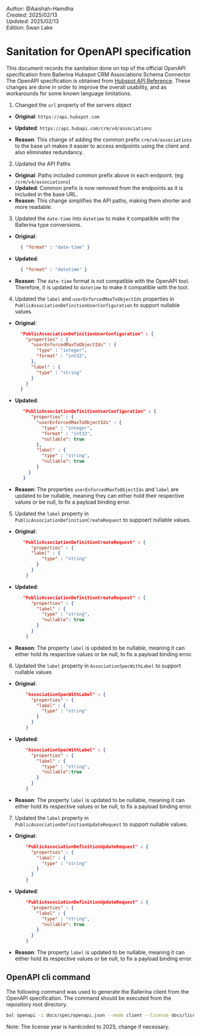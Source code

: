 _Author_:  @Aaishah-Hamdha \
_Created_: 2025/02/13 \
_Updated_: 2025/02/13 \
_Edition_: Swan Lake

# Sanitation for OpenAPI specification

This document records the sanitation done on top of the official OpenAPI specification from Ballerina Hubspot CRM Associations Schema Connector
The OpenAPI specification is obtained from [Hubspot API Reference](https://github.com/HubSpot/HubSpot-public-api-spec-collection/blob/main/PublicApiSpecs/CRM/Associations%20Schema/Rollouts/130902/v4/associationsSchema.json).
These changes are done in order to improve the overall usability, and as workarounds for some known language limitations.

1. Changed the `url` property of the servers object

- **Original**:
`https://api.hubspot.com`

- **Updated**:
`https://api.hubapi.com/crm/v4/associations`

- **Reason**: This change of adding the common prefix `crm/v4/associations` to the base url makes it easier to access endpoints using the client and also eliminates redundancy.

2. Updated the API Paths

- **Original**: Paths included common prefix above in each endpoint. (eg: `/crm/v4/associations`)
- **Updated**: Common prefix is now removed from the endpoints as it is included in the base URL.
- **Reason**: This change simplifies the API paths, making them shorter and more readable.

3. Updated the `date-time` into `datetime` to make it compatible with the Ballerina type conversions.

- **Original**:

  ```json
    { "format" : "date-time" }
  ```

- **Updated**:

  ```json
    { "format" : "datetime" }
  ```

- **Reason**: The `date-time` format is not compatible with the OpenAPI tool. Therefore, it is updated to `datetime` to make it compatible with the tool.

4. Updated the `label` and `userEnforcedMaxToObjectIds` properties in `PublicAssociationDefinitionUserConfiguration` to support nullable values.

- **Original**:

  ```json
    "PublicAssociationDefinitionUserConfiguration" : {
      "properties" : {
        "userEnforcedMaxToObjectIds" : {
          "type" : "integer",
          "format" : "int32",
        },
        "label" : {
          "type" : "string"
        }
      }
    }
  ```

- **Updated**:

  ```json
     "PublicAssociationDefinitionUserConfiguration" : {
        "properties" : {
          "userEnforcedMaxToObjectIds" : {
            "type" : "integer",
            "format" : "int32",
            "nullable": true
          },
          "label" : {
            "type" : "string",
            "nullable": true
          }
       }
     }
  ```

- **Reason**: The properties `userEnforcedMaxToObjectIds` and `label` are updated to be nullable, meaning they can either hold their respective values or be null, to fix a payload binding error.

5. Updated the `label` property in `PublicAssociationDefinitionCreateRequest` to suppoert nullable values.

- **Original**:

  ```json
     "PublicAssociationDefinitionCreateRequest" : {
        "properties" : {
        "label" : {
            "type" : "string"
          }
        }
      }
  ```

- **Updated**:

  ```json
     "PublicAssociationDefinitionCreateRequest" : {
        "properties" : {
          "label" : {
            "type" : "string",
            "nullable": true
          }
        }
      }
  ```

- **Reason**: The property `label` is updated to be nullable, meaning it can either hold its respective values or be null, to fix a payload binding error.

6. Updated the `label` property in `AssociationSpecWithLabel` to support nullable values

- **Original**:  

  ```json
      "AssociationSpecWithLabel" : {
        "properties" : {
          "label" : {
            "type" : "string"
          }
        }
      }
  ```

- **Updated**:

  ```json
      "AssociationSpecWithLabel" : {
        "properties" : {
          "label" : {
            "type" : "string",
            "nullable":true
          }
        }
      }
  ```

- **Reason**: The property `label` is updated to be nullable, meaning it can either hold its respective values or be null, to fix a payload binding error.

7. Updated the `label` property in `PublicAssociationDefinitionUpdateRequest` to support nullable values.

- **Original**:

  ```json
      "PublicAssociationDefinitionUpdateRequest" : {
        "properties" : {
          "label" : {
            "type" : "string"
          }
        }
      }
  ```

- **Updated**:

  ```json
      "PublicAssociationDefinitionUpdateRequest" : {
        "properties" : {
          "label" : {
            "type" : "string",
            "nullable": true
          }
        }
      }
  ```

- **Reason**: The property `label` is updated to be nullable, meaning it can either hold its respective values or be null, to fix a payload binding error.

## OpenAPI cli command

The following command was used to generate the Ballerina client from the OpenAPI specification. The command should be executed from the repository root directory.

```bash
bal openapi -i docs/spec/openapi.json --mode client --license docs/license.txt -o ballerina
```

Note: The license year is hardcoded to 2025, change if necessary.
